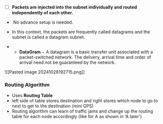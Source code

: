 - [ ]  **Packets are injected into the subnet individually and routed independently of each other.**
    
-  No advance setup is needed. 
    
- In this context, the packets are frequently called datagrams and the subnet is called a datagram subnet.
- - **DataGram** − A datagram is a basic transfer unit associated with a packet-switched network. The delivery, arrival time and order of arrival need not be guaranteed by the network.

![[Pasted image 20241028192715.png]]

### Routing Algorithm
- Uses **Routing Table**
- left side of table stores destination and right stores which node to go to next to get to the destination (mini GPS)
- Routing algorithm can learn of traffic jams and change up the routing table for each node accordingly (like for A as shown in 'A later')
